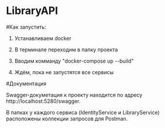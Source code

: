 # LibraryAPI

#Как запустить:

1. Устанавливаем docker

2. В терминале переходим в папку проекта

3. Вводим комманду "docker-compose up --build"

4. Ждём, пока не запустятся все сервисы

#Документация

Swagger-докуметация к проекту находится по адресу
http://localhost:5280/swagger.

В папках у каждого сервиса (IdentityService и LibraryService) расположены коллекции запросов для Postman.

